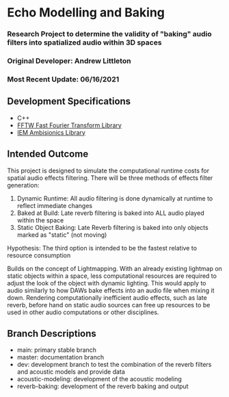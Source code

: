 # Echo Modelling and Baking

### Research Project to determine the validity of "baking" audio filters into spatialized audio within 3D spaces

### Original Developer: Andrew Littleton

### Most Recent Update: 06/16/2021

##  Development Specifications

* C++ 
* [FFTW Fast Fourier Transform Library](http://www.fftw.org/)
* [IEM Ambisionics Library](https://plugins.iem.at/)

## Intended Outcome

This project is designed to simulate the computational runtime costs for spatial audio effects filtering. There will be three methods of effects filter generation:

1. Dynamic Runtime: All audio filtering is done dynamically at runtime to reflect immediate changes 
2. Baked at Build: Late reverb filtering is baked into ALL audio played within the space
3. Static Object Baking: Late Reverb filtering is baked into only objects marked as "static" \(not moving\) 

Hypothesis: The third option is intended to be the fastest relative to resource consumption

Builds on the concept of Lightmapping. With an already existing lightmap on static objects within a space, less computational resources are required to adjust the look of the object with dynamic lighting. This would apply to audio similarly to how DAWs bake effects into an audio file when mixing it down. Rendering computationally inefficient audio effects, such as late reverb, before hand on static audio sources can free up resources to be used in other audio computations or other disciplines.

## Branch Descriptions

* main: primary stable branch
* master: documentation branch
* dev: development branch to test the combination of the reverb filters and acoustic models and provide data
* acoustic-modeling: development of the acoustic modeling 
* reverb-baking: development of the reverb baking and output

